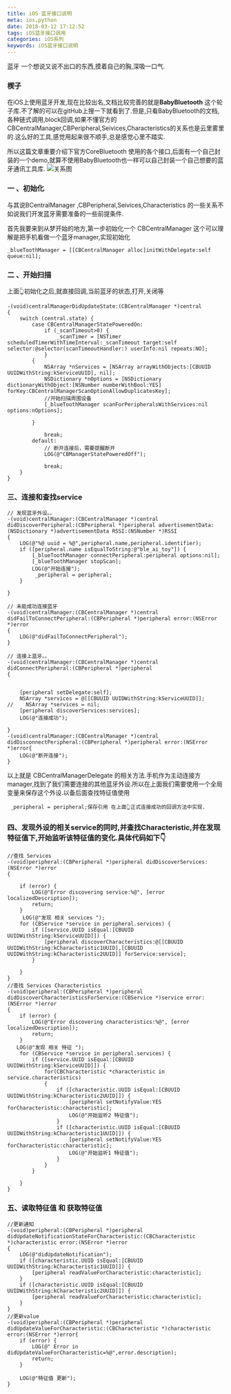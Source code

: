 ```yaml
---
title: iOS 蓝牙接口说明
meta: ios,python
date: 2018-03-12 17:12:52
tags: iOS蓝牙接口调用
categories: iOS系列
keywords: iOS蓝牙接口说明
---
```

蓝牙 一个想说又说不出口的东西,摸着自己的胸,深吸一口气.

### 楔子
在iOS上使用蓝牙开发,现在比较出名,文档比较完善的就是**BabyBluetooth** 这个轮子库.不了解的可以在gitHub上搜一下就看到了.但是,只看BabyBluetooth的文档,各种链式调用,block回调,如果不懂官方的CBCentralManager,CBPeripheral,Seivices,Characteristics的关系也是云里雾里的.这么好的工具,感觉用起来很不顺手,总是感觉心里不踏实.

所以这篇文章重要介绍下官方CoreBluetooth 使用的各个接口,后面有一个自己封装的一个demo,就算不使用BabyBluetooth也一样可以自己封装一个自己想要的蓝牙通讯工具库.
![关系图](http://p1z7ufsgk.bkt.clouddn.com/%E6%9C%AA%E5%91%BD%E5%90%8D.001.jpeg)
### 一 、初始化

与其说BCentralManager ,CBPeripheral,Seivices,Characteristics 的一些关系不如说我们开发蓝牙需要准备的一些前提条件.

首先我要来到从梦开始的地方,第一步初始化一个 CBCentralManager
这个可以理解是把手机看做一个蓝牙manager,实现初始化
```code
_blueToothManager = [[CBCentralManager alloc]initWithDelegate:self queue:nil];
```
### 二 、开始扫描
上面👆初始化之后,就直接回调,当前蓝牙的状态,打开,关闭等
```code
-(void)centralManagerDidUpdateState:(CBCentralManager *)central
{
    switch (central.state) {
        case CBCentralManagerStatePoweredOn:
            if (_scanTimeout>0) {
                _scanTimer = [NSTimer scheduledTimerWithTimeInterval:_scanTimeout target:self selector:@selector(scanTimeoutHandler:) userInfo:nil repeats:NO];
            }
        {
            NSArray *nServices = [NSArray arrayWithObjects:[CBUUID UUIDWithString:kServiceUUID], nil];
            NSDictionary *nOptions = [NSDictionary dictionaryWithObject:[NSNumber numberWithBool:YES] forKey:CBCentralManagerScanOptionAllowDuplicatesKey];
            //开始扫描周围设备
            [_blueToothManager scanForPeripheralsWithServices:nil options:nOptions];

        }
           
            break;
        default:
            // 断开连接后，需要提醒断开
            LOG(@"CBManagerStatePoweredOff");
         
            break;
    }
}
```

### 三、连接和查找service

```code
// 发现蓝牙外设。。
-(void)centralManager:(CBCentralManager *)central didDiscoverPeripheral:(CBPeripheral *)peripheral advertisementData:(NSDictionary *)advertisementData RSSI:(NSNumber *)RSSI
{
    LOG(@"%@ uuid = %@",peripheral.name,peripheral.identifier);
    if ([peripheral.name isEqualToString:@"ble_ai_toy"]) {
        [_blueToothManager connectPeripheral:peripheral options:nil];
        [_blueToothManager stopScan];
        LOG(@"开始连接");
         _peripheral = peripheral;
    }
    
}

// 未能成功连接蓝牙
-(void)centralManager:(CBCentralManager *)central didFailToConnectPeripheral:(CBPeripheral *)peripheral error:(NSError *)error
{
    LOG(@"didFailToConnectPeripheral");
}

// 连接上蓝牙。。
-(void)centralManager:(CBCentralManager *)central didConnectPeripheral:(CBPeripheral *)peripheral
{
 
   
    [peripheral setDelegate:self];
    NSArray *services = @[[CBUUID UUIDWithString:kServiceUUID]];
//    NSArray *services = nil;
    [peripheral discoverServices:services];
    LOG(@"连接成功");
    
}
-(void)centralManager:(CBCentralManager *)central didDisconnectPeripheral:(CBPeripheral *)peripheral error:(NSError *)error{
    LOG(@"断开连接");
}
```
以上就是 CBCentralManagerDelegate 的相关方法.手机作为主动连接方manager,找到了我们需要连接的其他蓝牙外设.所以在上面我们需要使用一个全局变量来保存这个外设.以备后面查找特征值使用
```code
 _peripheral = peripheral;保存引用 在上面👆正式连接成功的回调方法中实现.
```
### 四、发现外设的相关service的同时,并查找Characteristic,并在发现特征值下,开始监听该特征值的变化.具体代码如下👇

```code
//查找 Services
-(void)peripheral:(CBPeripheral *)peripheral didDiscoverServices:(NSError *)error
{
    
    if (error) {
        LOG(@"Error discovering service:%@", [error localizedDescription]);
        return;
    }
     LOG(@"发现 相关 services ");
    for (CBService *service in peripheral.services) {
        if ([service.UUID isEqual:[CBUUID UUIDWithString:kServiceUUID]]) {
            [peripheral discoverCharacteristics:@[[CBUUID UUIDWithString:kCharacteristic1UUID],[CBUUID UUIDWithString:kCharacteristic2UUID]] forService:service];
        }
       
    }
}
//查找 Services Characteristics
-(void)peripheral:(CBPeripheral *)peripheral didDiscoverCharacteristicsForService:(CBService *)service error:(NSError *)error
{
    if (error) {
        LOG(@"Error discovering characteristics:%@", [error localizedDescription]);
        return;
    }
   LOG(@"发现 相关 特征 ");
    for (CBService *service in peripheral.services) {
        if ([service.UUID isEqual:[CBUUID UUIDWithString:kServiceUUID]]) {
            for(CBCharacteristic *characteristic in service.characteristics)
            {
                if ([characteristic.UUID isEqual:[CBUUID UUIDWithString:kCharacteristic2UUID]]) {
                    [peripheral setNotifyValue:YES forCharacteristic:characteristic];
                    LOG(@"开始监听2 特征值");
                }
                if ([characteristic.UUID isEqual:[CBUUID UUIDWithString:kCharacteristic1UUID]]) {
                    [peripheral setNotifyValue:YES forCharacteristic:characteristic];
                    LOG(@"开始监听1 特征值");
                }
            }
        }
        
    }
}
```
### 五、读取特征值 和 获取特征值
```code
//更新通知
-(void)peripheral:(CBPeripheral *)peripheral didUpdateNotificationStateForCharacteristic:(CBCharacteristic *)characteristic error:(NSError *)error
{
    LOG(@"didUpdateNotification");
    if ([characteristic.UUID isEqual:[CBUUID UUIDWithString:kCharacteristic1UUID]]) {
        [peripheral readValueForCharacteristic:characteristic];
    }
    if ([characteristic.UUID isEqual:[CBUUID UUIDWithString:kCharacteristic2UUID]]) {
        [peripheral readValueForCharacteristic:characteristic];
    }
}
//更新value
-(void)peripheral:(CBPeripheral *)peripheral didUpdateValueForCharacteristic:(CBCharacteristic *)characteristic error:(NSError *)error{
    if (error) {
        LOG(@" Error in didUpdateValueForCharacteristic=%@",error.description);
        return;
    }
    
    LOG(@"特征值 更新");
}

```


